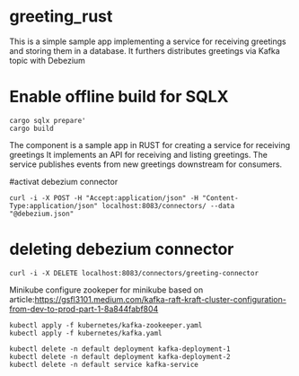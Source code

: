 # greeting_rust
This is a simple sample app implementing a service for receiving greetings and storing them in a database. 
It furthers distributes greetings via Kafka topic with Debezium

# Enable offline build for SQLX
```
cargo sqlx prepare'  
cargo build
```
The component is a sample app in RUST for creating a service for receiving greetings
It implements an API for receiving and listing greetings. 
The service publishes events from new greetings downstream for consumers. 

#activat debezium connector 
```
curl -i -X POST -H "Accept:application/json" -H "Content-Type:application/json" localhost:8083/connectors/ --data "@debezium.json"
```
# deleting debezium connector
```
curl -i -X DELETE localhost:8083/connectors/greeting-connector
```


Minikube
configure zookeper for minikube based on article:https://gsfl3101.medium.com/kafka-raft-kraft-cluster-configuration-from-dev-to-prod-part-1-8a844fabf804
```
kubectl apply -f kubernetes/kafka-zookeeper.yaml
kubectl apply -f kubernetes/kafka.yaml

kubectl delete -n default deployment kafka-deployment-1
kubectl delete -n default deployment kafka-deployment-2
kubectl delete -n default service kafka-service
```


